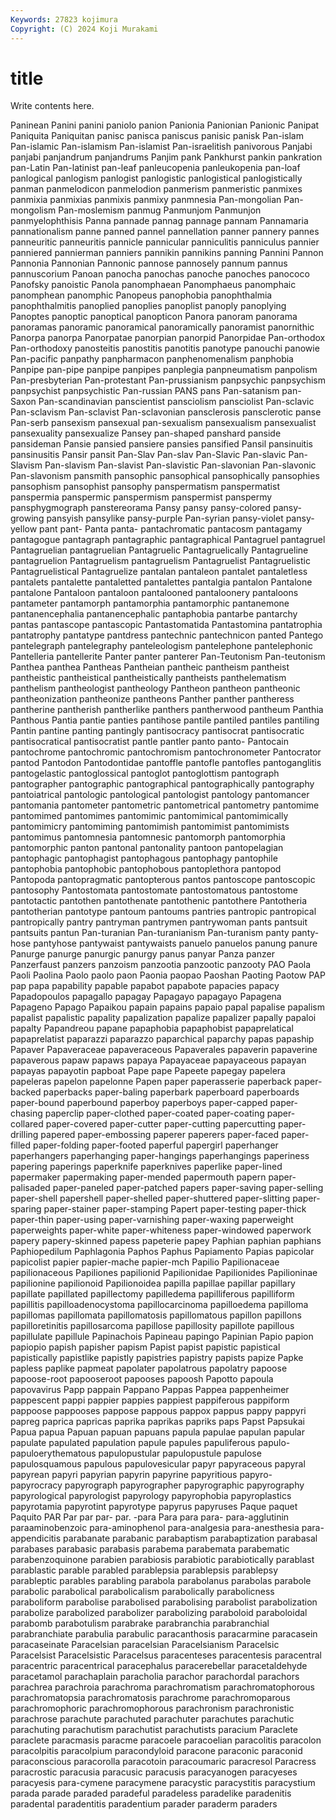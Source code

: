 ```yaml
---
Keywords: 27823 kojimura
Copyright: (C) 2024 Koji Murakami
---
```


# title

Write contents here.



Paninean Panini panini paniolo panion Panionia Panionian Panionic Panipat Paniquita
Paniquitan panisc panisca paniscus panisic panisk Pan-islam Pan-islamic Pan-islamism Pan-islamist
Pan-israelitish panivorous Panjabi panjabi panjandrum panjandrums Panjim pank Pankhurst pankin
pankration pan-Latin Pan-latinist pan-leaf panleucopenia panleukopenia pan-loaf panlogical panlogism panlogist
panlogistic panlogistical panlogistically panman panmelodicon panmelodion panmerism panmeristic panmixes panmixia
panmixias panmixis panmixy panmnesia Pan-mongolian Pan-mongolism Pan-moslemism panmug Panmunjom Panmunjon
panmyelophthisis Panna pannade pannag pannage pannam Pannamaria pannationalism panne panned
pannel pannellation panner pannery pannes panneuritic panneuritis pannicle pannicular panniculitis
panniculus pannier panniered pannierman panniers pannikin pannikins panning Pannini Pannon
Pannonia Pannonian Pannonic pannose pannosely pannum pannus pannuscorium Panoan panocha
panochas panoche panoches panococo Panofsky panoistic Panola panomphaean Panomphaeus panomphaic
panomphean panomphic Panopeus panophobia panophthalmia panophthalmitis panoplied panoplies panoplist panoply
panoplying Panoptes panoptic panoptical panopticon Panora panoram panorama panoramas panoramic
panoramical panoramically panoramist panornithic Panorpa panorpa Panorpatae panorpian panorpid Panorpidae
Pan-orthodox Pan-orthodoxy panosteitis panostitis panotitis panotype panouchi panowie Pan-pacific panpathy
panpharmacon panphenomenalism panphobia Panpipe pan-pipe panpipe panpipes panplegia panpneumatism panpolism
Pan-presbyterian Pan-protestant Pan-prussianism panpsychic panpsychism panpsychist panpsychistic Pan-russian PANS pans
Pan-satanism pan-Saxon Pan-scandinavian panscientist pansciolism pansciolist Pan-sclavic Pan-sclavism Pan-sclavist Pan-sclavonian
pansclerosis pansclerotic panse Pan-serb pansexism pansexual pan-sexualism pansexualism pansexualist pansexuality
pansexualize Pansey pan-shaped panshard panside pansideman Pansie pansied pansiere pansies
pansified Pansil pansinuitis pansinusitis Pansir pansit Pan-Slav Pan-slav Pan-Slavic Pan-slavic
Pan-Slavism Pan-slavism Pan-slavist Pan-slavistic Pan-slavonian Pan-slavonic Pan-slavonism pansmith pansophic pansophical
pansophically pansophies pansophism pansophist pansophy panspermatism panspermatist panspermia panspermic panspermism
panspermist panspermy pansphygmograph panstereorama Pansy pansy pansy-colored pansy-growing pansyish pansylike
pansy-purple Pan-syrian pansy-violet pansy-yellow pant pant- Panta panta- pantachromatic pantacosm
pantagamy pantagogue pantagraph pantagraphic pantagraphical Pantagruel pantagruel Pantagruelian pantagruelian Pantagruelic
Pantagruelically Pantagrueline pantagruelion Pantagruelism pantagruelism Pantagruelist Pantagruelistic Pantagruelistical Pantagruelize pantalan
pantaleon pantalet pantaletless pantalets pantalette pantaletted pantalettes pantalgia pantalon Pantalone
pantalone Pantaloon pantaloon pantalooned pantaloonery pantaloons pantameter pantamorph pantamorphia pantamorphic
pantanemone pantanencephalia pantanencephalic pantaphobia pantarbe pantarchy pantas pantascope pantascopic Pantastomatida
Pantastomina pantatrophia pantatrophy pantatype pantdress pantechnic pantechnicon panted Pantego pantelegraph
pantelegraphy panteleologism pantelephone pantelephonic Pantelleria pantellerite Panter panter panterer Pan-Teutonism
Pan-teutonism Panthea panthea Pantheas Pantheian pantheic pantheism pantheist pantheistic pantheistical
pantheistically pantheists panthelematism panthelism pantheologist pantheology Pantheon pantheon pantheonic pantheonization
pantheonize pantheons Panther panther pantheress pantherine pantherish pantherlike panthers pantherwood
pantheum Panthia Panthous Pantia pantie panties pantihose pantile pantiled pantiles
pantiling Pantin pantine panting pantingly pantisocracy pantisocrat pantisocratic pantisocratical pantisocratist
pantle pantler panto panto- Pantocain pantochrome pantochromic pantochromism pantochronometer Pantocrator
pantod Pantodon Pantodontidae pantoffle pantofle pantofles pantoganglitis pantogelastic pantoglossical pantoglot
pantoglottism pantograph pantographer pantographic pantographical pantographically pantography pantoiatrical pantologic pantological
pantologist pantology pantomancer pantomania pantometer pantometric pantometrical pantometry pantomime pantomimed
pantomimes pantomimic pantomimical pantomimically pantomimicry pantomiming pantomimish pantomimist pantomimists pantomimus
pantomnesia pantomnesic pantomorph pantomorphia pantomorphic panton pantonal pantonality pantoon pantopelagian
pantophagic pantophagist pantophagous pantophagy pantophile pantophobia pantophobic pantophobous pantoplethora pantopod
Pantopoda pantopragmatic pantopterous pantos pantoscope pantoscopic pantosophy Pantostomata pantostomate pantostomatous
pantostome pantotactic pantothen pantothenate pantothenic pantothere Pantotheria pantotherian pantotype pantoum
pantoums pantries pantropic pantropical pantropically pantry pantryman pantrymen pantrywoman pants
pantsuit pantsuits pantun Pan-turanian Pan-turanianism Pan-turanism panty panty-hose pantyhose pantywaist
pantywaists panuelo panuelos panung panure Panurge panurge panurgic panurgy panus
panyar Panza panzer Panzerfaust panzers panzoism panzootia panzootic panzooty PAO
Paola Paoli Paolina Paolo paolo paon Paonia paopao Paoshan Paoting
Paotow PAP pap papa papability papable papabot papabote papacies papacy
Papadopoulos papagallo papagay Papagayo papagayo Papagena Papageno Papago Papaikou papain
papains papaio papal papalise papalism papalist papalistic papality papalization papalize
papalizer papally papaloi papalty Papandreou papane papaphobia papaphobist papaprelatical papaprelatist
paparazzi paparazzo paparchical paparchy papas papaship Papaver Papaveraceae papaveraceous Papaverales
papaverin papaverine papaverous papaw papaws papaya Papayaceae papayaceous papayan papayas
papayotin papboat Pape pape Papeete papegay papelera papeleras papelon papelonne
Papen paper paperasserie paperback paper-backed paperbacks paper-baling paperbark paperboard paperboards
paper-bound paperbound paperboy paperboys paper-capped paper-chasing paperclip paper-clothed paper-coated paper-coating
paper-collared paper-covered paper-cutter paper-cutting papercutting paper-drilling papered paper-embossing paperer paperers
paper-faced paper-filled paper-folding paper-footed paperful papergirl paperhanger paperhangers paperhanging paper-hangings
paperhangings paperiness papering paperings paperknife paperknives paperlike paper-lined papermaker papermaking
paper-mended papermouth papern paper-palisaded paper-paneled paper-patched papers paper-saving paper-selling paper-shell
papershell paper-shelled paper-shuttered paper-slitting paper-sparing paper-stainer paper-stamping Papert paper-testing paper-thick
paper-thin paper-using paper-varnishing paper-waxing paperweight paperweights paper-white paper-whiteness paper-windowed paperwork
papery papery-skinned papess papeterie papey Paphian paphian paphians Paphiopedilum Paphlagonia
Paphos Paphus Papiamento Papias papicolar papicolist papier papier-mache papier-mch Papilio
Papilionaceae papilionaceous Papiliones papilionid Papilionidae Papilionides Papilioninae papilionine papilionoid Papilionoidea
papilla papillae papillar papillary papillate papillated papillectomy papilledema papilliferous papilliform
papillitis papilloadenocystoma papillocarcinoma papilloedema papilloma papillomas papillomata papillomatosis papillomatous papillon
papillons papilloretinitis papillosarcoma papillose papillosity papillote papillous papillulate papillule Papinachois
Papineau papingo Papinian Papio papion papiopio papish papisher papism Papist
papist papistic papistical papistically papistlike papistly papistries papistry papists papize
Papke papless paplike papmeat papolater papolatrous papolatry papoose papoose-root papooseroot
papooses papoosh Papotto papoula papovavirus Papp pappain Pappano Pappas Pappea
pappenheimer pappescent pappi pappier pappies pappiest pappiferous pappiform pappoose pappooses
pappose pappous pappox pappus pappy pappyri papreg paprica papricas paprika
paprikas papriks paps Papst Papsukai Papua papua Papuan papuan papuans
papula papulae papulan papular papulate papulated papulation papule papules papuliferous
papulo- papuloerythematous papulopustular papulopustule papulose papulosquamous papulous papulovesicular papyr papyraceous
papyral papyrean papyri papyrian papyrin papyrine papyritious papyro- papyrocracy papyrograph
papyrographer papyrographic papyrography papyrological papyrologist papyrology papyrophobia papyroplastics papyrotamia papyrotint
papyrotype papyrus papyruses Paque paquet Paquito PAR Par par par-
par. -para Para para para- para-agglutinin paraaminobenzoic para-aminophenol para-analgesia para-anesthesia
para-appendicitis parabanate parabanic parabaptism parabaptization parabasal parabases parabasic parabasis parabema
parabemata parabematic parabenzoquinone parabien parabiosis parabiotic parabiotically parablast parablastic parable
parabled parablepsia parablepsis parablepsy parableptic parables parabling parabola parabolanus parabolas
parabole parabolic parabolical parabolicalism parabolically parabolicness paraboliform parabolise parabolised parabolising
parabolist parabolization parabolize parabolized parabolizer parabolizing paraboloid paraboloidal parabomb parabotulism
parabrake parabranchia parabranchial parabranchiate parabulia parabulic paracanthosis paracarmine paracasein paracaseinate
Paracelsian paracelsian Paracelsianism Paracelsic Paracelsist Paracelsistic Paracelsus paracenteses paracentesis paracentral
paracentric paracentrical paracephalus paracerebellar paracetaldehyde paracetamol parachaplain paracholia parachor parachordal
parachors parachrea parachroia parachroma parachromatism parachromatophorous parachromatopsia parachromatosis parachrome parachromoparous
parachromophoric parachromophorous parachronism parachronistic parachrose parachute parachuted parachuter parachutes parachutic
parachuting parachutism parachutist parachutists paracium Paraclete paraclete paracmasis paracme paracoele
paracoelian paracolitis paracolon paracolpitis paracolpium paracondyloid paracone paraconic paraconid paraconscious
paracorolla paracotoin paracoumaric paracresol Paracress paracrostic paracusia paracusic paracusis paracyanogen
paracyeses paracyesis para-cymene paracymene paracystic paracystitis paracystium parada parade paraded
paradeful paradeless paradelike paradenitis paradental paradentitis paradentium parader paraderm paraders
